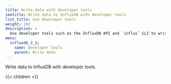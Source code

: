 ```yaml
---
title: Write data with developer tools
seotitle: Write data to InfluxDB with developer tools
list_title: Use developer tools
weight: 102
description: >
  Use developer tools such as the InfluxDB API and `influx` CLI to write data to InfluxDB.
menu:
  influxdb_2_1:
    name: Developer tools
    parent: Write data
---
```


Write data to InfluxDB with developer tools.

{{< children >}}
